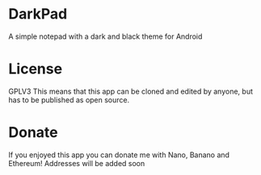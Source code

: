 # DarkPad
A simple notepad with a dark and black theme for Android

# License
GPLV3
This means that this app can be cloned and edited by anyone, but has to be published as open source.

# Donate
If you enjoyed this app you can donate me with Nano, Banano and Ethereum!
Addresses will be added soon
